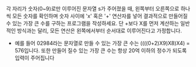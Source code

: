 각 자리가 숫자(0~9)로만 이루어진 문자열 s가 주어졌을 때, 왼쪽부터 오른쪽으로 하나씩 모든 숫자를 확인하며 숫자 사이에 'x' 혹은 '+' 연산자를 넣어 결과적으로 만들어질 수 있는 가장 큰 수를 구하는 프로그램을 작성하세요. 단 +보다 X를 먼저 계산하는 일반적인 방식과는 달리, 모든 연산은 왼쪽에서부터 순서대로 이루어진다고 가정합니다.
- 예를 들어 02984라는 문자열로 만들 수 있는 가장 큰 수는 ((((0+2)X9)X8)X4) = 576입니다. 또한 만들어 질수 있는 가장 큰 수는 항상 20억 이하의 정수가 되도록 입력이 주어집니다
